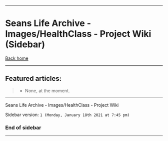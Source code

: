 
***

# Seans Life Archive - Images/HealthClass - Project Wiki (Sidebar)

[Back home](https://github.com/seanpm2001/SeansLifeArchive_Images_HealthClass/wiki/)

***

## Featured articles:

> * None, at the moment.

***

Seans Life Archive - Images/HealthClass - Project Wiki

Sidebar version: `1 (Monday, January 18th 2021 at 7:45 pm)`

### End of sidebar

***
